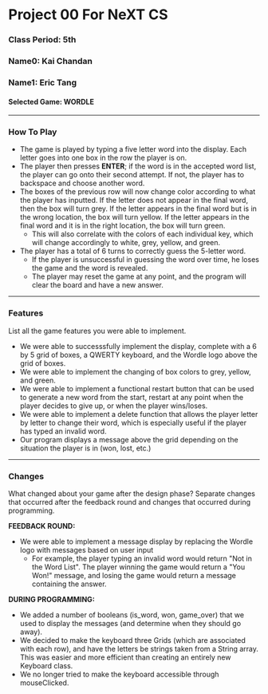 # Project 00 For NeXT CS
### Class Period: 5th
### Name0: Kai Chandan
### Name1: Eric Tang
#### Selected Game: WORDLE
---

### How To Play

- The game is played by typing a five letter word into the display. Each letter goes into one box in the row the player is on.
- The player then presses **ENTER**; if the word is in the accepted word list, the player can go onto their second attempt. If not, the player has to backspace and choose another word.
- The boxes of the previous row will now change color according to what the player has inputted. If the letter does not appear in the final word, then the box will turn grey. If the letter appears in the final word but is in the wrong location, the box will turn yellow. If the letter appears in the final word and it is in the right location, the box will turn green.
  - This will also correlate with the colors of each individual key, which will change accordingly to white, grey, yellow, and green. 
- The player has a total of 6 turns to correctly guess the 5-letter word. 
  - If the player is unsuccessful in guessing the word over time, he loses the game and the word is revealed.
  - The player may reset the game at any point, and the program will clear the board and have a new answer.


---

### Features
List all the game features you were able to implement.
- We were able to successsfully implement the display, complete with a 6 by 5 grid of boxes, a QWERTY keyboard, and the Wordle logo above the grid of boxes.
- We were able to implement the changing of box colors to grey, yellow, and green.
- We were able to implement a functional restart button that can be used to generate a new word from the start, restart at any point when the player decides to give up, or when the player wins/loses.
- We were able to implement a delete function that allows the player letter by letter to change their word, which is especially useful if the player has typed an invalid word.
- Our program displays a message above the grid depending on the situation the player is in (won, lost, etc.) 


---

### Changes
What changed about your game after the design phase? Separate changes that occurred after the feedback round and changes that occurred during programming.

**FEEDBACK ROUND:**
  - We were able to implement a message display by replacing the Wordle logo with messages based on user input
    - For example, the player typing an invalid word would return "Not in the Word List". The player winning the game would return a "You Won!" message, and losing the game would return a message containing the answer.

**DURING PROGRAMMING:**
  - We added a number of booleans (is_word, won, game_over) that we used to display the messages (and determine when they should go away).
  - We decided to make the keyboard three Grids (which are associated with each row), and have the letters be strings taken from a String array. This was easier and more efficient than creating an entirely new Keyboard class.
  - We no longer tried to make the keyboard accessible through mouseClicked. 
